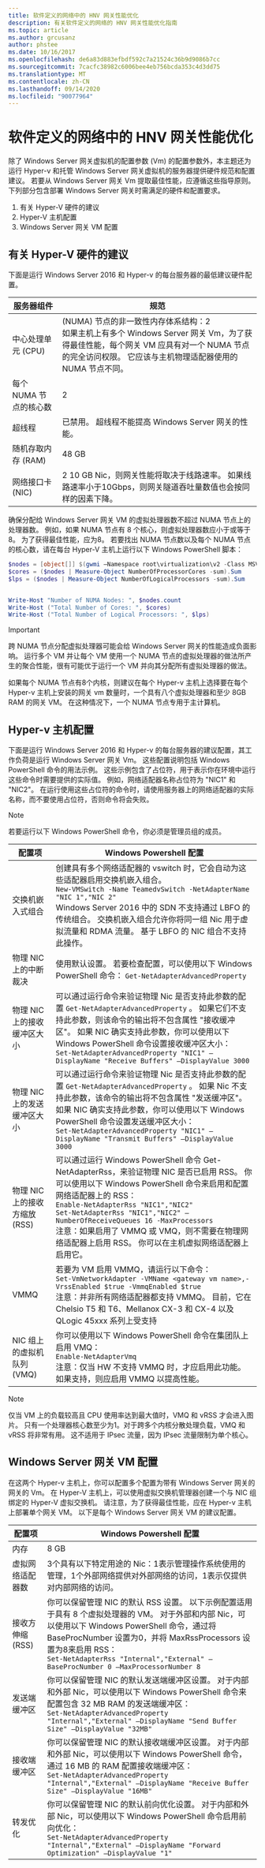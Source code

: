 ```yaml
---
title: 软件定义的网络中的 HNV 网关性能优化
description: 有关软件定义的网络的 HNV 网关性能优化指南
ms.topic: article
ms.author: grcusanz
author: phstee
ms.date: 10/16/2017
ms.openlocfilehash: de6a83d883efbdf592c7a21524c36b9d9086b7cc
ms.sourcegitcommit: 7cacfc38982c6006bee4eb756bcda353c4d3dd75
ms.translationtype: MT
ms.contentlocale: zh-CN
ms.lasthandoff: 09/14/2020
ms.locfileid: "90077964"
---
```

# <a name="hnv-gateway-performance-tuning-in-software-defined-networks"></a>软件定义的网络中的 HNV 网关性能优化

除了 Windows Server 网关虚拟机的配置参数 (Vm) 的配置参数外，本主题还为运行 Hyper-v 和托管 Windows Server 网关虚拟机的服务器提供硬件规范和配置建议。 若要从 Windows Server 网关 Vm 提取最佳性能，应遵循这些指导原则。
下列部分包含部署 Windows Server 网关时需满足的硬件和配置要求。
1. 有关 Hyper-V 硬件的建议
2. Hyper-V 主机配置
3. Windows Server 网关 VM 配置

## <a name="hyper-v-hardware-recommendations"></a>有关 Hyper-V 硬件的建议

下面是运行 Windows Server 2016 和 Hyper-v 的每台服务器的最低建议硬件配置。

| 服务器组件               | 规范                                                                                                                                                                                                                                                                   |
|--------------------------------|---------------------------------------------------------------------------------------------------------------------------------------------------------------------------------------------------------------------------------------------------------------------------------|
| 中心处理单元 (CPU)  |  (NUMA) 节点的非一致性内存体系结构：2 <br> 如果主机上有多个 Windows Server 网关 Vm，为了获得最佳性能，每个网关 VM 应具有对一个 NUMA 节点的完全访问权限。 它应该与主机物理适配器使用的 NUMA 节点不同。 |
| 每个 NUMA 节点的核心数            | 2                                                                                                                                                                                                                                                                               |
| 超线程                | 已禁用。 超线程不能提高 Windows Server 网关的性能。                                                                                                                                                                                           |
| 随机存取内存 (RAM)     | 48 GB                                                                                                                                                                                                                                                                           |
| 网络接口卡 (NIC) | 2 10 GB Nic，则网关性能将取决于线路速率。 如果线路速率小于10Gbps，则网关隧道吞吐量数值也会按同样的因素下降。                                                                                          |

确保分配给 Windows Server 网关 VM 的虚拟处理器数不超过 NUMA 节点上的处理器数。 例如，如果 NUMA 节点有 8 个核心，则虚拟处理器数应小于或等于 8。 为了获得最佳性能，应为8。 若要找出 NUMA 节点数以及每个 NUMA 节点的核心数，请在每台 Hyper-V 主机上运行以下 Windows PowerShell 脚本：

```PowerShell
$nodes = [object[]] $(gwmi –Namespace root\virtualization\v2 -Class MSVM_NumaNode)
$cores = ($nodes | Measure-Object NumberOfProcessorCores -sum).Sum
$lps = ($nodes | Measure-Object NumberOfLogicalProcessors -sum).Sum


Write-Host "Number of NUMA Nodes: ", $nodes.count
Write-Host ("Total Number of Cores: ", $cores)
Write-Host ("Total Number of Logical Processors: ", $lps)
```

>[!Important]
> 跨 NUMA 节点分配虚拟处理器可能会给 Windows Server 网关的性能造成负面影响。 运行多个 VM 并让每个 VM 使用一个 NUMA 节点的虚拟处理器的做法所产生的聚合性能，很有可能优于运行一个 VM 并向其分配所有虚拟处理器的做法。

如果每个 NUMA 节点有8个内核，则建议在每个 Hyper-v 主机上选择要在每个 Hyper-v 主机上安装的网关 vm 数量时，一个具有八个虚拟处理器和至少 8GB RAM 的网关 VM。 在这种情况下，一个 NUMA 节点专用于主计算机。

## <a name="hyper-v-host-configuration"></a>Hyper-v 主机配置

下面是运行 Windows Server 2016 和 Hyper-v 的每台服务器的建议配置，其工作负荷是运行 Windows Server 网关 Vm。 这些配置说明包括 Windows PowerShell 命令的用法示例。 这些示例包含了占位符，用于表示你在环境中运行这些命令时需要提供的实际值。 例如，网络适配器名称占位符为 "NIC1" 和 "NIC2"。 在运行使用这些占位符的命令时，请使用服务器上的网络适配器的实际名称，而不要使用占位符，否则命令将会失败。

>[!Note]
> 若要运行以下 Windows PowerShell 命令，你必须是管理员组的成员。

| 配置项                          | Windows Powershell 配置                                                                                                                                                                                                                                                                                                                                                                                                                                                                          |
|---------------------------------------------|-----------------------------------------------------------------------------------------------------------------------------------------------------------------------------------------------------------------------------------------------------------------------------------------------------------------------------------------------------------------------------------------------------------------------------------------------------------------------------------------------------------|
| 交换机嵌入式组合                     | 创建具有多个网络适配器的 vswitch 时，它会自动为这些适配器启用交换机嵌入组合。 <br> ```New-VMSwitch -Name TeamedvSwitch -NetAdapterName "NIC 1","NIC 2"``` <br> Windows Server 2016 中的 SDN 不支持通过 LBFO 的传统组合。 交换机嵌入组合允许你将同一组 Nic 用于虚拟流量和 RDMA 流量。 基于 LBFO 的 NIC 组合不支持此操作。                                                        |
| 物理 NIC 上的中断裁决       | 使用默认设置。 若要检查配置，可以使用以下 Windows PowerShell 命令： ```Get-NetAdapterAdvancedProperty```                                                                                                                                                                                                                                                                                                                                                                    |
| 物理 NIC 上的接收缓冲区大小       | 可以通过运行命令来验证物理 Nic 是否支持此参数的配置  ```Get-NetAdapterAdvancedProperty``` 。 如果它们不支持此参数，则该命令的输出将不包含属性 "接收缓冲区"。 如果 NIC 确实支持此参数，你可以使用以下 Windows PowerShell 命令设置接收缓冲区大小： <br>```Set-NetAdapterAdvancedProperty "NIC1" –DisplayName "Receive Buffers" –DisplayValue 3000``` <br>                          |
| 物理 NIC 上的发送缓冲区大小          | 可以通过运行命令来验证物理 Nic 是否支持此参数的配置 ```Get-NetAdapterAdvancedProperty``` 。 如果 Nic 不支持此参数，该命令的输出将不包含属性 "发送缓冲区"。 如果 NIC 确实支持此参数，你可以使用以下 Windows PowerShell 命令设置发送缓冲区大小： <br> ```Set-NetAdapterAdvancedProperty "NIC1" –DisplayName "Transmit Buffers" –DisplayValue 3000``` <br>                           |
| 物理 NIC 上的接收方缩放 (RSS) | 可以通过运行 Windows PowerShell 命令 Get-NetAdapterRss，来验证物理 NIC 是否已启用 RSS。 你可以使用以下 Windows PowerShell 命令来启用和配置网络适配器上的 RSS： <br> ```Enable-NetAdapterRss "NIC1","NIC2"```<br> ```Set-NetAdapterRss "NIC1","NIC2" –NumberOfReceiveQueues 16 -MaxProcessors``` <br> 注意：如果启用了 VMMQ 或 VMQ，则不需要在物理网络适配器上启用 RSS。 你可以在主机虚拟网络适配器上启用它。 |
| VMMQ                                        | 若要为 VM 启用 VMMQ，请运行以下命令： <br> ```Set-VmNetworkAdapter -VMName <gateway vm name>,-VrssEnabled $true -VmmqEnabled $true``` <br> 注意：并非所有网络适配器都支持 VMMQ。 目前，它在 Chelsio T5 和 T6、Mellanox CX-3 和 CX-4 以及 QLogic 45xxx 系列上受支持                                                                                                                                                                                                                                      |
| NIC 组上的虚拟机队列 (VMQ) | 你可以使用以下 Windows PowerShell 命令在集团队上启用 VMQ： <br>```Enable-NetAdapterVmq``` <br> 注意：仅当 HW 不支持 VMMQ 时，才应启用此功能。 如果支持，则应启用 VMMQ 以提高性能。                                                                                                                                                                                                                                                               |
>[!Note]
> 仅当 VM 上的负载较高且 CPU 使用率达到最大值时，VMQ 和 vRSS 才会进入图片。 只有一个处理器核心数至少为1。对于跨多个内核分散处理负载，VMQ 和 vRSS 将非常有用。 这不适用于 IPsec 流量，因为 IPsec 流量限制为单个核心。

## <a name="windows-server-gateway-vm-configuration"></a>Windows Server 网关 VM 配置

在这两个 Hyper-v 主机上，你可以配置多个配置为带有 Windows Server 网关的网关的 Vm。 在 Hyper-V 主机上，可以使用虚拟交换机管理器创建一个与 NIC 组绑定的 Hyper-V 虚拟交换机。 请注意，为了获得最佳性能，应在 Hyper-v 主机上部署单个网关 VM。
以下是每个 Windows Server 网关 VM 的建议配置。

| 配置项                 | Windows Powershell 配置                                                                                                                                                                                                                                                                                                                                                               |
|------------------------------------|------------------------------------------------------------------------------------------------------------------------------------------------------------------------------------------------------------------------------------------------------------------------------------------------------------------------------------------------------------------------------------------------|
| 内存                             | 8 GB                                                                                                                                                                                                                                                                                                                                                                                           |
| 虚拟网络适配器数 | 3个具有以下特定用途的 Nic：1表示管理操作系统使用的管理，1个外部网络提供对外部网络的访问，1表示仅提供对内部网络的访问。                                                                                                                                                            |
| 接收方伸缩 (RSS)         | 你可以保留管理 NIC 的默认 RSS 设置。 以下示例配置适用于具有 8 个虚拟处理器的 VM。 对于外部和内部 Nic，可以使用以下 Windows PowerShell 命令，通过将 BaseProcNumber 设置为0，并将 MaxRssProcessors 设置为8来启用 RSS： <br> ```Set-NetAdapterRss "Internal","External" –BaseProcNumber 0 –MaxProcessorNumber 8``` <br> |
| 发送端缓冲区                   | 你可以保留管理 NIC 的默认发送端缓冲区设置。 对于内部和外部 Nic，可以使用以下 Windows PowerShell 命令来配置包含 32 MB RAM 的发送端缓冲区： <br> ```Set-NetAdapterAdvancedProperty "Internal","External" –DisplayName "Send Buffer Size" –DisplayValue "32MB"``` <br>                                                       |
| 接收端缓冲区                | 你可以保留管理 NIC 的默认接收端缓冲区设置。 对于内部和外部 Nic，可以使用以下 Windows PowerShell 命令，通过 16 MB 的 RAM 配置接收端缓冲区： <br> ```Set-NetAdapterAdvancedProperty "Internal","External" –DisplayName "Receive Buffer Size" –DisplayValue "16MB"``` <br>                                            |
| 转发优化               | 你可以保留管理 NIC 的默认前向优化设置。 对于内部和外部 Nic，可以使用以下 Windows PowerShell 命令启用前向优化： <br> ```Set-NetAdapterAdvancedProperty "Internal","External" –DisplayName "Forward Optimization" –DisplayValue "1"``` <br>                                                                      |
